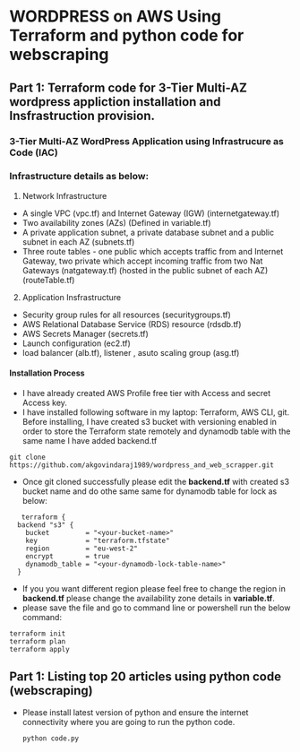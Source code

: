 # WORDPRESS on AWS Using Terraform and python code for webscraping
## Part 1: Terraform code for 3-Tier Multi-AZ wordpress appliction installation and Insfrastruction provision.
### 3-Tier Multi-AZ WordPress Application using Infrastrucure as Code (IAC)
### **Infrastructure details as below:**
1) Network Infrastructure
- A single VPC (vpc.tf) and Internet Gateway (IGW) (internetgateway.tf)
- Two availability zones (AZs) (Defined in variable.tf)
- A private application subnet, a private database subnet and a public subnet in each AZ (subnets.tf)
- Three route tables - one public which accepts traffic from and Internet Gateway, two private which accept incoming traffic from two Nat Gateways (natgateway.tf) (hosted in the public subnet of each AZ) (routeTable.tf)
2) Application Insfrastructure
- Security group rules for all resources (securitygroups.tf)
- AWS Relational Database Service (RDS) resource (rdsdb.tf)
- AWS Secrets Manager (secrets.tf)
- Launch configuration (ec2.tf)
-  load balancer (alb.tf), listener , asuto scaling group (asg.tf)

#### Installation Process

- I have already created AWS Profile free tier with Access and secret Access key.
- I have installed following software in my laptop: Terraform, AWS CLI, git.
Before installing, I have created s3 bucket with versioning enabled in order to store the Terraform state remotely and dynamodb table with the same name I have added backend.tf


```
git clone https://github.com/akgovindaraj1989/wordpress_and_web_scrapper.git
```
- Once git cloned successfully please edit the **backend.tf** with created s3 bucket name and do othe same same for dynamodb table for lock as below:
```
   terraform {
  backend "s3" {
    bucket         = "<your-bucket-name>"
    key            = "terraform.tfstate"
    region         = "eu-west-2"  
    encrypt        = true
    dynamodb_table = "<your-dynamodb-lock-table-name>"  
  }
```
- If you you want different region please feel free to change the region in **backend.tf** please change the availability zone details in **variable.tf**.
-  please save the file and go to command line or powershell run the below command:
```
terraform init
terraform plan
terraform apply
```
## Part 1: Listing top 20 articles using python code (webscraping)
- Please install latest version of python and ensure the internet connectivity where you are going to run the python code.
  ```
  python code.py
  ```
